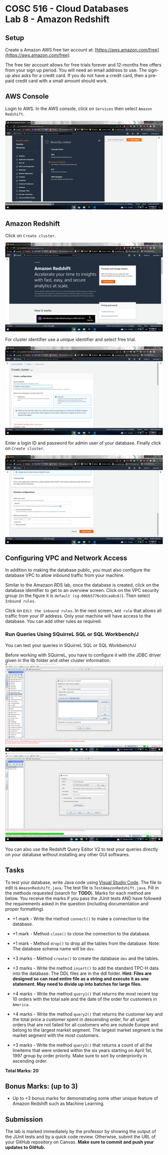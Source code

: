 # COSC 516 - Cloud Databases<br/>Lab 8 - Amazon Redshift

## Setup

Create a Amazon AWS free tier account at: [https://aws.amazon.com/free](https://aws.amazon.com/free).

The free tier account allows for free trials forever and 12-months free offers from your sign up period. You will need an email address to use. The sign-up also asks for a credit card. If you do not have a credit card, then a pre-paid credit card with a small amount should work.

## AWS Console

Login to AWS. In the AWS console, click on `Services` then select `Amazon Redshift`.


![AWS RDS Dashboard](img/Screenshot%20(12).png)

## Amazon Redshift

Click on `Create cluster`. 

<img src="img/Screenshot%20(13).png" alt="Create Cluster">

For cluster identifier use a unique identifier and select free trial. 

<img src="img/Screenshot%20(14).png" alt="Database Configuration" >

Enter a login ID and password for admin user of your database. Finally click on `Create cluster`.

<img src="img/Screenshot%20(15).png" alt="Database Configuration" >



## Configuring VPC and Network Access

In addition to making the database public, you must also configure the database VPC to allow inbound traffic from your machine. 

Similar to the Amazaon RDS lab, once the database is created, click on the database identifier to get to an overview screen. Click on the VPC security group (in the figure it is `default (sg-00bb5776c03caa8c6)`). Then select `Inbound rules`. 

Click on `Edit the inbound rules`. In the next screen, `Add rule` that allows all traffic from your IP address. Only your machine will have access to the database. You can add other rules as required.


### Run Queries Using SQuirreL SQL or SQL Workbench/J

You can test your queries in SQuirreL SQL or SQL Workbench/J

Before working with SQuirreL, you have to configure it with the JDBC driver given in the lib folder and other cluster information.
<img src="img/Screenshot%20(20).png" alt="Database Configuration" >
<img src="img/Screenshot%20(21).png" alt="Database Configuration" >

You can also use the Redshift Query Editor V2 to test your queries directly on your database without installing any other GUI softwares.


## Tasks

To test your database, write Java code using [Visual Studio Code](https://code.visualstudio.com/). The file to edit is `AmazonRedshift.java`.  The test file is `TestAmazonRedshift.java`.  Fill in the methods requested (search for **TODO**).  Marks for each method are below.  You receive the marks if you pass the JUnit tests AND have followed the requirements asked in the question (including documentation and proper formatting).

- +1 mark - Write the method `connect()` to make a connection to the database. 
- +1 mark - Method `close()` to close the connection to the database.
- +1 mark - Method `drop()` to drop all the tables from the database. Note: The database schema name will be `dev`. 
- +3 marks - Method `create()` to create the database `dev` and the tables. 

- +3 marks - Write the method  `insert()` to add the standard TPC-H data into the database. The DDL files are in the ddl folder. **Hint: Files are designed so can read entire file as a string and execute it as one statement. May need to divide up into batches for large files.**

- +4 marks - Write the method `query1()` that returns the most recent top 10 orders with the total sale and the date of the order for customers in `America`.

- +4 marks - Write the method `query2()` that returns the customer key and the total price a customer spent in descending order, for all urgent orders that are not failed for all customers who are outside Europe and belong to the largest market segment. The largest market segment is the market segment with the most customers.

- +3 marks - Write the method `query3()` that returns a count of all the lineitems that were ordered within the six years starting on April 1st, 1997 group by order priority. Make sure to sort by orderpriority in ascending order.

**Total Marks: 20**

## Bonus Marks: (up to 3)

- Up to +3 bonus marks for demonstrating some other unique feature of Amazon Redshift such as Machine Learning.

## Submission

The lab is marked immediately by the professor by showing the output of the JUnit tests and by a quick code review.  Otherwise, submit the URL of your GitHub repository on Canvas. **Make sure to commit and push your updates to GitHub.**


